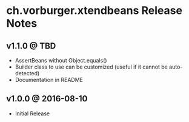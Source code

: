ch.vorburger.xtendbeans Release Notes
=====================================


v1.1.0 @ TBD
---

* AssertBeans without Object.equals()
* Builder class to use can be customized (useful if it cannot be auto-detected)
* Documentation in README


v1.0.0 @ 2016-08-10
---

* Initial Release

